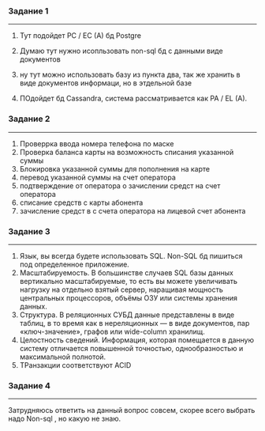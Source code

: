 ### Задание 1
---
1) Тут подойдет PC / EC (A) бд Postgre

2) Думаю тут нужно исопльзовать non-sql бд с данными виде документов   

3) ну тут можно использовать базу из пункта два, так же хранить в виде документов информаци, но в этдельной базе

4) ПОдойдет бд Cassandra, cистема рассматривается как PA / EL (A).

### Задание 2
---
1) Проверрка ввода номера телефона по маске
2) Проверка баланса карты на возможность списания указанной суммы
3) Блокировка указанной суммы для пополнения на карте
4) перевод указанной суммы на счет оператора
5) подтверждение от оператора о зачислении средст на счет оператора
6) списание средств с карты абонента
7) зачисление средст в с счета оператора на лицевой счет абонента

### Задание 3
---
1) Язык, вы всегда будете использовать SQL. Non-SQL бд пишиться под определенное приложение.
2) Масштабируемость. В большинстве случаев SQL базы данных вертикально масштабируемые, то есть вы можете увеличивать нагрузку на отдельно взятый сервер, наращивая мощность центральных процессоров, объёмы ОЗУ или системы хранения данных. 
3) Структура. В реляционных СУБД данные представлены в виде таблиц, в то время как в нереляционных — в виде документов, пар «ключ-значение», графов или wide-column хранилищ.
4) Целостность сведений. Информация, которая помещается в данную систему отличается повышенной точностью, однообразностью и максимальной полнотой.
5) ТРанзакции соответствуют ACID

### Задание 4
---
Затрудняюсь ответить на данный вопрос совсем, скорее всего выбрать надо Non-sql , но какую не знаю.
